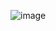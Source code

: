 ![image](https://cloud.githubusercontent.com/assets/1287098/25774987/40b39116-32a3-11e7-8417-2a4048556b5e.png)
